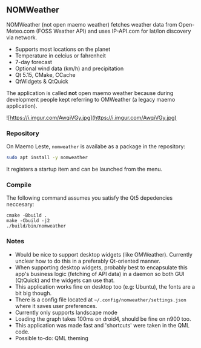 ## NOMWeather

NOMWeather (not open maemo weather) fetches weather data from Open-Meteo.com (FOSS Weather API) and uses IP-API.com for lat/lon discovery via network.

- Supports most locations on the planet
- Temperature in celcius or fahrenheit
- 7-day forecast 
- Optional wind data (km/h) and precipitation
- Qt 5.15, CMake, CCache
- QtWidgets & QtQuick

The application is called **not** open maemo weather because during development people kept referring to OMWeather (a legacy maemo application).

![https://i.imgur.com/AwqiVGy.jpg](https://i.imgur.com/AwqiVGy.jpg)

### Repository

On Maemo Leste, `nomweather` is availabe as a package in the repository:

```bash
sudo apt install -y nomweather
```

It registers a startup item and can be launched from the menu.

### Compile

The following command assumes you satisfy the Qt5 depedencies neccesary:

```text
cmake -Bbuild .
make -Cbuild -j2
./build/bin/nomweather
```

### Notes

- Would be nice to support desktop widgets (like OMWeather). Currently unclear how to do this in a preferably Qt-oriented manner.
- When supporting desktop widgets, probably best to encapsulate this app's business logic (fetching of API data) in a daemon so both GUI (QtQuick) and the widgets can use that.
- This application works fine on desktop too (e.g: Ubuntu), the fonts are a bit big though.
- There is a config file located at `~/.config/nomweather/settings.json` where it saves user preferences.
- Currently only supports landscape mode
- Loading the graph takes 100ms on droid4, should be fine on n900 too.
- This application was made fast and 'shortcuts' were taken in the QML code.
- Possible to-do: QML theming
